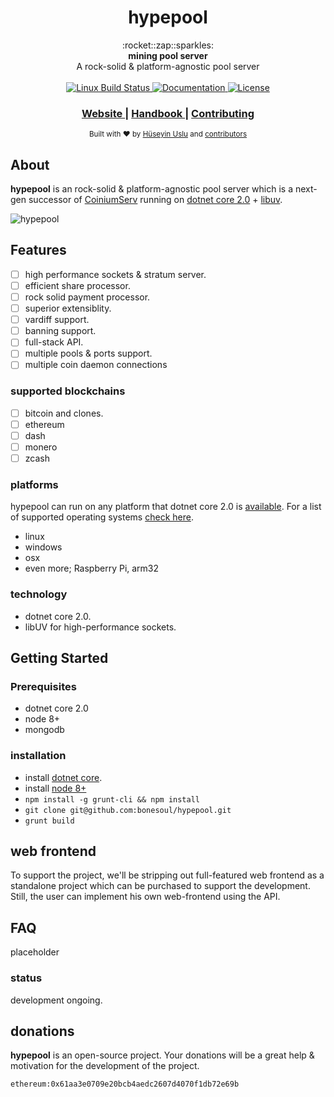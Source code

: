 <h1 align="center">hypepool</h1>

<div align="center">
  :rocket::zap::sparkles: 
</div>
<div align="center">
  <strong>mining pool server</strong>
</div>
<div align="center">
  A rock-solid & platform-agnostic pool server
</div>

<br />

<div align="center">
  <a href="https://circleci.com/gh/bonesoul/hypepool/tree/develop">
    <img src="https://img.shields.io/circleci/project/github/bonesoul/hypepool/develop.svg?label=Linux%20build" alt="Linux Build Status" />
  </a> 
  <a href="https://readthedocs.org/projects/hypepool-book/?badge=latest">
    <img src="https://readthedocs.org/projects/hypepool-book/badge/?version=latest" alt="Documentation" />
  </a> 
  <a href="https://tldrlegal.com/license/mit-license">
    <img src="https://img.shields.io/badge/license-MIT-blue.svg" alt="License" />
  </a>   
</div>

<div align="center">
  <h3>
    <a href="#">
      Website
    </a>
    <span> | </span>
    <a href="#">
      Handbook
    </a>
    <span> | </span>
    <a href="https://github.com/bonesoul/hypepool/blob/develop/CONTRIBUTING.md">
      Contributing
    </a>
  </h3>
</div>

<div align="center">
  <sub>Built with ❤︎ by
  <a href="https://github.com/bonesoul">Hüseyin Uslu</a> and
  <a href="https://github.com/bonesoul/hypepool/graphs/contributors">
    contributors
  </a>
</div>
 
 ## About

**hypepool** is an rock-solid & platform-agnostic pool server which is a next-gen successor of [CoiniumServ](https://github.com/bonesoul/CoiniumServ) running on [dotnet core 2.0](https://github.com/dotnet/core) + [libuv](https://github.com/libuv/libuv).

![hypepool](http://g.recordit.co/NKd8yOPVD9.gif)

## Features

- [ ] high performance sockets & stratum server.
- [ ] efficient share processor.
- [ ] rock solid payment processor.      
- [ ] superior extensiblity.
- [ ] vardiff support.
- [ ] banning support.
- [ ] full-stack API.
- [ ] multiple pools & ports support.
- [ ] multiple coin daemon connections

### supported blockchains

- [ ] bitcoin and clones.
- [ ] ethereum
- [ ] dash
- [ ] monero
- [ ] zcash

### platforms

hypepool can run on any platform that dotnet core 2.0 is [available](https://github.com/dotnet/core/blob/master/platforms.md). For a list of supported operating systems [check here](https://github.com/dotnet/core/blob/master/release-notes/2.0/2.0-supported-os.md).

* linux
* windows
* osx
* even more; Raspberry Pi, arm32

### technology

* dotnet core 2.0.
* libUV for high-performance sockets.

## Getting Started

### Prerequisites

* dotnet core 2.0
* node 8+
* mongodb

### installation

* install [dotnet core](https://www.microsoft.com/net/download/windows).
* install [node 8+](https://nodejs.org/en/download/)
* `npm install -g grunt-cli && npm install`
* `git clone git@github.com:bonesoul/hypepool.git`
* `grunt build`

## web frontend

To support the project, we'll be stripping out full-featured web frontend as a standalone project which can be purchased to support the development. Still, the user can implement his own web-frontend using the API.

## FAQ

placeholder

### status

development ongoing.

## donations

**hypepool** is an open-source project. Your donations will be a great help & motivation for the development of the project.

```
ethereum:0x61aa3e0709e20bcb4aedc2607d4070f1db72e69b
```

